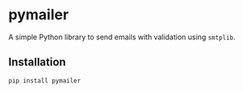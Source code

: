 # pymailer

A simple Python library to send emails with validation using `smtplib`.

## Installation

```bash
pip install pymailer
